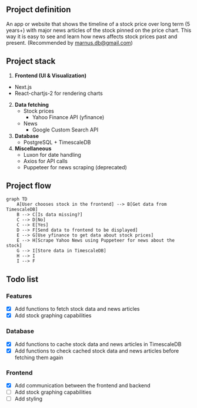 ## Project definition
An app or website that shows the timeline of a stock price over long term (5 years+) with major news articles of the stock pinned on the price chart. This way it is easy to see and learn how news affects stock prices past and present. (Recommended by marnus.db@gmail.com)
## Project stack
1. **Frontend (UI & Visualization)**
- Next.js 
- React-chartjs-2 for rendering charts
2. **Data fetching**
	- Stock prices
		- Yahoo Finance API (yfinance)
	- News
		 - Google Custom Search API
3. **Database**
	- PostgreSQL + TimescaleDB
4. **Miscellaneous**
	- Luxon for date handling
	- Axios for API calls 
	- Puppeteer for news scraping (deprecated)
## Project flow

```mermaid
graph TD
    A[User chooses stock in the frontend] --> B[Get data from TimescaleDB]
    B --> C[Is data missing?]
    C --> D[No]
	C --> E[Yes]
	D --> F[Send data to frontend to be displayed]
    E --> G[Use yfinance to get data about stock prices]
    E --> H[Scrape Yahoo News using Puppeteer for news about the stock]
    G --> I[Store data in TimescaleDB]
    H --> I
    I --> F
```

## Todo list
### Features
- [X] Add functions to fetch stock data and news articles
- [X] Add stock graphing capabilities

### Database
- [X] Add functions to cache stock data and news articles in TimescaleDB
- [X] Add functions to check cached stock data and news articles before fetching them again

### Frontend
- [X] Add communication between the frontend and backend
- [ ] Add stock graphing capabilities
- [ ] Add styling
